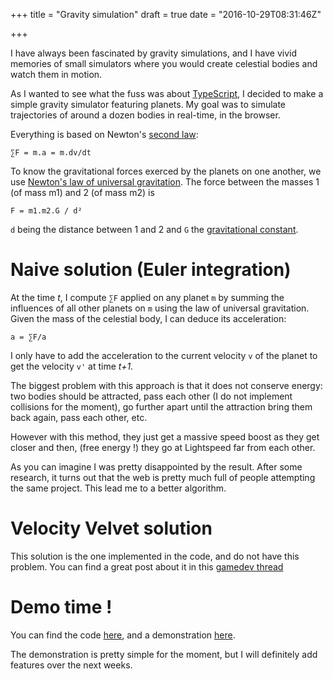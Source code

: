 +++
title = "Gravity simulation"
draft = true
date = "2016-10-29T08:31:46Z"

+++

I have always been fascinated by gravity simulations, and I have vivid memories of 
small simulators where you would create celestial bodies and watch them in motion.

As I wanted to see what the fuss was about [TypeScript](https://www.typescriptlang.org/), I decided to make a simple gravity
simulator featuring planets. My goal was to simulate trajectories of around a dozen bodies in real-time, in
the browser.

Everything is based on Newton's [second law](https://en.wikipedia.org/wiki/Newton's_laws_of_motion#Newton.27s_second_law):
```
∑F = m.a = m.dv/dt
```

To know the gravitational forces exerced by the planets on one another, we use
[Newton's law of universal gravitation](https://en.wikipedia.org/wiki/Newton's_law_of_universal_gravitation#Modern_form).
The force between the masses 1 (of mass m1) and 2 (of mass m2) is  
```
F = m1.m2.G / d²
```
`d` being the distance between 1 and 2 and `G` the [gravitational constant](https://en.wikipedia.org/wiki/Gravitational_constant).

# Naive solution (Euler integration)

At the time *t*, I compute `∑F` applied on any planet `m` by summing the 
influences of all other planets on `m` using the law of universal gravitation. Given the mass of
the celestial body, I can deduce its acceleration:
```
a = ∑F/a
```
I only have to add the acceleration to the current velocity `v` of the planet to get the velocity `v'` at time *t+1*. 

The biggest problem with this approach is that it does not conserve energy: two bodies should be attracted, 
pass each other (I do not implement collisions for the moment), go further apart until the attraction bring them back again, pass each other, etc.

However with this method, they just get a massive speed boost as they get closer and then, (free energy !) 
they go at Lightspeed far from each other.

As you can imagine I was pretty disappointed by the result. After some research, it turns out that the web is pretty 
much full of people attempting the same project. This lead me to a better algorithm. 

# Velocity Velvet solution

This solution is the one implemented in the code, and do not have this problem. You can find a great
post about it in this [gamedev thread](http://gamedev.stackexchange.com/questions/15708/how-can-i-implement-gravity)

# Demo time !

You can find the code [here](https://github.com/Blizarre/gravity/), and a demonstration [here](/projects/gravity/index.html).

The demonstration is pretty simple for the moment, but I will definitely add features over the next weeks.
